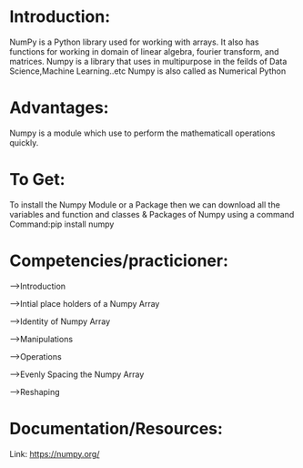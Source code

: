 # Introduction:
NumPy is a Python library used for working with arrays. It also has functions for working in domain of linear algebra, fourier transform, and matrices.
Numpy is a library that uses in multipurpose in the feilds of Data Science,Machine Learning..etc
Numpy is also called as Numerical Python

# Advantages:
Numpy is a module which use to perform the mathematicall operations quickly.

# To Get:
To install the Numpy Module or a Package then we can download all the variables and function and classes & Packages of Numpy using a command
   Command:pip install numpy
   
# Competencies/practicioner:
-->Introduction

-->Intial place holders of a Numpy Array

-->Identity of Numpy Array

-->Manipulations

-->Operations

-->Evenly Spacing the Numpy Array

-->Reshaping

# Documentation/Resources:
Link: https://numpy.org/


